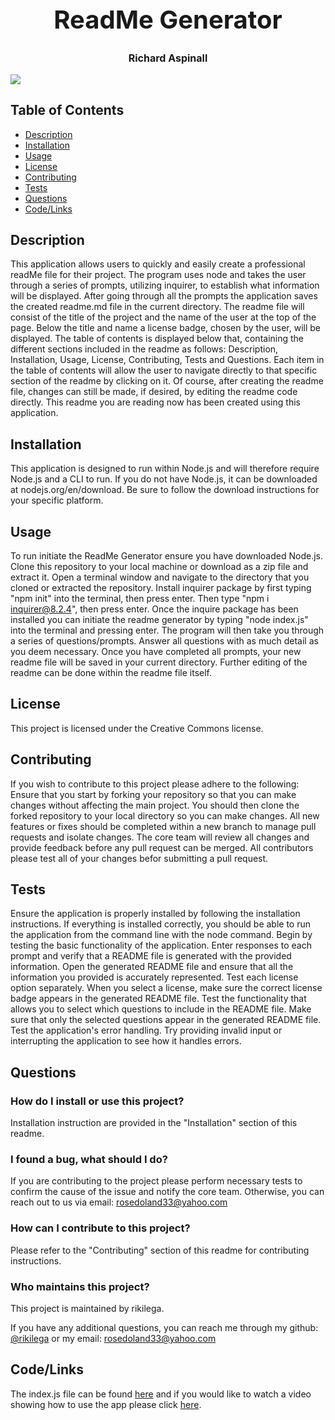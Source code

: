 
<div style="align-items: center">
<h1 style="font-size: 40px; font-weight: bold; text-align: center;">ReadMe Generator</h1>
<h3 style="font-size: 16px; font-weight: fine; text-align: center;">Richard Aspinall</h3>
<img src=https://img.shields.io/badge/License-CC0_1.0-lightgrey.svg style="align-items: center;">
</div>

## Table of Contents
* [Description](#description) 
* [Installation](#installation) 
* [Usage](#usage)                                    
* [License](#license)                             
* [Contributing](#contributing)                     
* [Tests](#tests)
* [Questions](#questions)
* [Code/Links](#code/links)

## Description 
 This application allows users to quickly and easily create a professional readMe file for their project. The program uses node and takes the user through a series of prompts, utilizing inquirer, to establish what information will be displayed.  After going through all the prompts the application saves  the created readme.md file in the current directory. The readme file will consist of the title of the project and the name of the user at the top of the page. Below the title and name a license badge, chosen by the user, will be displayed. The table of contents is displayed below that, containing the different sections included in the readme as follows: Description, Installation, Usage, License, Contributing, Tests and Questions. Each item in the table of contents will allow the user to navigate directly to that specific section of the readme by clicking on it. Of course, after creating the readme file, changes can still be made, if desired, by editing the readme code directly. This readme you are reading now has been created using this application.

## Installation
This application is designed to run within Node.js and will therefore require Node.js and a CLI to run. If you do not have Node.js, it can be downloaded at nodejs.org/en/download. Be sure to follow the download instructions for your specific platform. 

## Usage 
To run initiate the ReadMe Generator ensure you have downloaded Node.js. Clone this repository to your local machine or download as a zip file and extract it. Open a terminal window and navigate to the directory that you cloned or extracted the repository. Install inquirer package by first typing "npm init" into the terminal, then press enter. Then type "npm i inquirer@8.2.4", then press enter. Once the inquire package has been installed you can initiate the readme generator by typing "node index.js" into the terminal and pressing enter. The program will then take you through a series of questions/prompts. Answer all questions with as much detail as you deem necessary. Once you have completed all prompts, your new readme file will be saved in your current directory. Further editing of the readme can be done within the readme file itself.

## License 
This project is licensed under the Creative Commons license.

## Contributing 
If you wish to contribute to this project please adhere to the following:  Ensure that you start by forking your repository so that you can make changes without affecting the main project. You should then clone the forked repository to your local directory so you can make changes. All new features or fixes should be completed within a new branch to manage pull requests and isolate changes. The core team will review all changes and provide feedback before any pull request can be merged. All contributors please test all of your changes befor submitting a pull request. 

## Tests 
Ensure the application is properly installed by following the installation instructions. If everything is installed correctly, you should be able to run the application from the command line with the node command.  Begin by testing the basic functionality of the application. Enter responses to each prompt and verify that a README file is generated with the provided information. Open the generated README file and ensure that all the information you provided is accurately represented. Test each license option separately. When you select a license, make sure the correct license badge appears in the generated README file. Test the functionality that allows you to select which questions to include in the README file. Make sure that only the selected questions appear in the generated README file.  Test the application's error handling. Try providing invalid input or interrupting the application to see how it handles errors.

## Questions 

### How do I install or use this project?
 Installation instruction are provided in the "Installation" section of this readme.

### I found a bug, what should I do?
 If you are contributing to the project please perform necessary tests to confirm the cause of the issue and notify the core team. Otherwise, you can reach out to us via email: rosedoland33@yahoo.com

### How can I contribute to this project?
 Please refer to the "Contributing" section of this readme for contributing instructions.

### Who maintains this project?
 This project is maintained by rikilega.

If you have any additional questions, you can reach me through my github: [@rikilega](github.com/rikilega) or my email: rosedoland33@yahoo.com
    
## Code/Links
The index.js file can be found [here](index.js) and if you would like to watch a video showing how to use the app please click [here](https://drive.google.com/file/d/1ovokYA87lhXoO7mnx-Ojt2sGoCZ_FLDd/view).